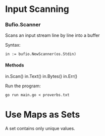 # Input Scanning

### Bufio.Scanner

Scans an input stream line by line into a buffer

Syntax:

```
in := bufio.NewScanner(os.Stdin)
```

#### Methods

in.Scan()
in.Text()
in.Bytes()
in.Err()

Run the program:

```
go run main.go < proverbs.txt
```

# Use Maps as Sets

A set contains only unique values.